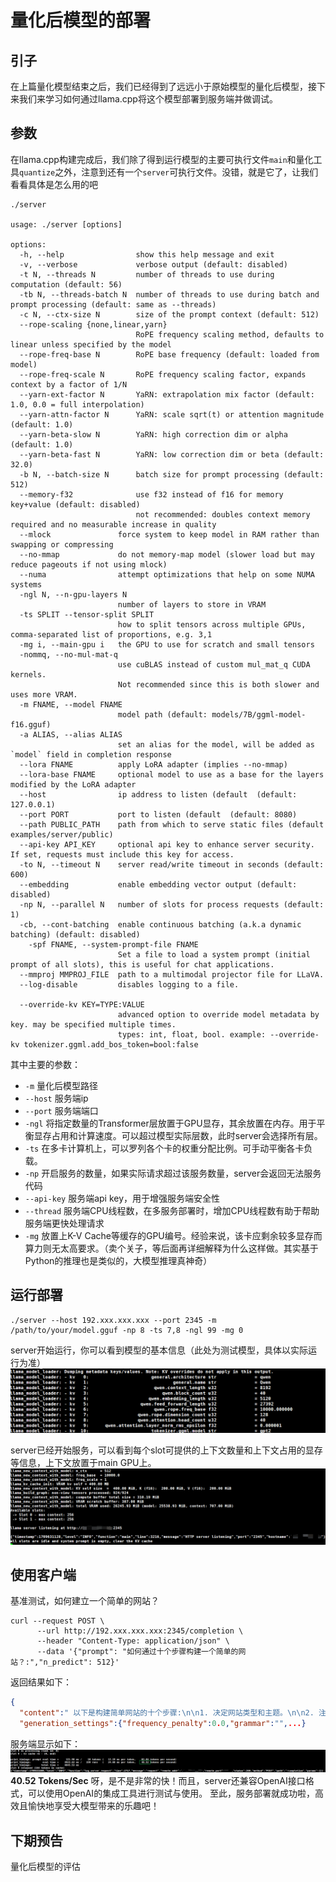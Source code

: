 # 量化后模型的部署

## 引子

在上篇量化模型结束之后，我们已经得到了远远小于原始模型的量化后模型，接下来我们来学习如何通过llama.cpp将这个模型部署到服务端并做调试。

## 参数

在llama.cpp构建完成后，我们除了得到运行模型的主要可执行文件`main`和量化工具`quantize`之外，注意到还有一个`server`可执行文件。没错，就是它了，让我们看看具体是怎么用的吧

```shell
./server 

usage: ./server [options]

options:
  -h, --help                show this help message and exit
  -v, --verbose             verbose output (default: disabled)
  -t N, --threads N         number of threads to use during computation (default: 56)
  -tb N, --threads-batch N  number of threads to use during batch and prompt processing (default: same as --threads)
  -c N, --ctx-size N        size of the prompt context (default: 512)
  --rope-scaling {none,linear,yarn}
                            RoPE frequency scaling method, defaults to linear unless specified by the model
  --rope-freq-base N        RoPE base frequency (default: loaded from model)
  --rope-freq-scale N       RoPE frequency scaling factor, expands context by a factor of 1/N
  --yarn-ext-factor N       YaRN: extrapolation mix factor (default: 1.0, 0.0 = full interpolation)
  --yarn-attn-factor N      YaRN: scale sqrt(t) or attention magnitude (default: 1.0)
  --yarn-beta-slow N        YaRN: high correction dim or alpha (default: 1.0)
  --yarn-beta-fast N        YaRN: low correction dim or beta (default: 32.0)
  -b N, --batch-size N      batch size for prompt processing (default: 512)
  --memory-f32              use f32 instead of f16 for memory key+value (default: disabled)
                            not recommended: doubles context memory required and no measurable increase in quality
  --mlock               force system to keep model in RAM rather than swapping or compressing
  --no-mmap             do not memory-map model (slower load but may reduce pageouts if not using mlock)
  --numa                attempt optimizations that help on some NUMA systems
  -ngl N, --n-gpu-layers N
                        number of layers to store in VRAM
  -ts SPLIT --tensor-split SPLIT
                        how to split tensors across multiple GPUs, comma-separated list of proportions, e.g. 3,1
  -mg i, --main-gpu i   the GPU to use for scratch and small tensors
  -nommq, --no-mul-mat-q
                        use cuBLAS instead of custom mul_mat_q CUDA kernels.
                        Not recommended since this is both slower and uses more VRAM.
  -m FNAME, --model FNAME
                        model path (default: models/7B/ggml-model-f16.gguf)
  -a ALIAS, --alias ALIAS
                        set an alias for the model, will be added as `model` field in completion response
  --lora FNAME          apply LoRA adapter (implies --no-mmap)
  --lora-base FNAME     optional model to use as a base for the layers modified by the LoRA adapter
  --host                ip address to listen (default  (default: 127.0.0.1)
  --port PORT           port to listen (default  (default: 8080)
  --path PUBLIC_PATH    path from which to serve static files (default examples/server/public)
  --api-key API_KEY     optional api key to enhance server security. If set, requests must include this key for access.
  -to N, --timeout N    server read/write timeout in seconds (default: 600)
  --embedding           enable embedding vector output (default: disabled)
  -np N, --parallel N   number of slots for process requests (default: 1)
  -cb, --cont-batching  enable continuous batching (a.k.a dynamic batching) (default: disabled)
    -spf FNAME, --system-prompt-file FNAME
                        Set a file to load a system prompt (initial prompt of all slots), this is useful for chat applications.
  --mmproj MMPROJ_FILE  path to a multimodal projector file for LLaVA.
  --log-disable         disables logging to a file.

  --override-kv KEY=TYPE:VALUE
                        advanced option to override model metadata by key. may be specified multiple times.
                        types: int, float, bool. example: --override-kv tokenizer.ggml.add_bos_token=bool:false
```

其中主要的参数：

- `-m` 量化后模型路径
- `--host` 服务端ip
- `--port` 服务端端口
- `-ngl` 将指定数量的Transformer层放置于GPU显存，其余放置在内存。用于平衡显存占用和计算速度。可以超过模型实际层数，此时server会选择所有层。
- `-ts` 在多卡计算机上，可以罗列各个卡的权重分配比例。可手动平衡各卡负载。
- `-np` 开启服务的数量，如果实际请求超过该服务数量，server会返回无法服务代码
- `--api-key` 服务端api key，用于增强服务端安全性
- `--thread` 服务端CPU线程数，在多服务部署时，增加CPU线程数有助于帮助服务端更快处理请求
- `-mg` 放置上K-V Cache等缓存的GPU编号。经验来说，该卡应剩余较多显存而算力则无太高要求。（卖个关子，等后面再详细解释为什么这样做。其实基于Python的推理也是类似的，大模型推理真神奇）

## 运行部署

```shell
./server --host 192.xxx.xxx.xxx --port 2345 -m /path/to/your/model.gguf -np 8 -ts 7,8 -ngl 99 -mg 0
```

server开始运行，你可以看到模型的基本信息（此处为测试模型，具体以实际运行为准）
![img](./imgs/server_1.png)

server已经开始服务，可以看到每个slot可提供的上下文数量和上下文占用的显存等信息，上下文放置于main GPU上。
![img](./imgs/server_2.png)

## 使用客户端
基准测试，如何建立一个简单的网站？
```shell
curl --request POST \
      --url http://192.xxx.xxx.xxx:2345/completion \
      --header "Content-Type: application/json" \
      --data '{"prompt": "如何通过十个步骤构建一个简单的网站？:","n_predict": 512}'
```

返回结果如下：
```json
{
  "content":" 以下是构建简单网站的十个步骤:\n\n1. 决定网站类型和主题。\n\n2. 注册一个域名和选择一个合适的托管服务商。\n\n3. 安装内容管理系统（CMS），如WordPress，Joomla等。\n\n4. 设计网站布局和样式，并使用CSS进行样式设置。\n\n5. 创建并添加 所需页面，包括主页、关于页面、产品/服务页面等。\n\n6. 添加必要的功能模块，如联系表单、社交媒体分享按钮等。\n\n7. 集成支 付系统（如果需要）以及SEO优化工具。\n\n8. 测试网站以确保所有链接和功能正常工作。\n\n9. 发布网站并进行市场推广。\n\n10.  定期更新网站内容，并监视网站的性能和安全性。",
  "generation_settings":{"frequency_penalty":0.0,"grammar":"",...}
```
服务端显示如下：
![img](./imgs/server_3.png)
**40.52 Tokens/Sec** 呀，是不是非常的快！而且，server还兼容OpenAI接口格式，可以使用OpenAI的集成工具进行测试与使用。
至此，服务部署就成功啦，高效且愉快地享受大模型带来的乐趣吧！

## 下期预告
量化后模型的评估
